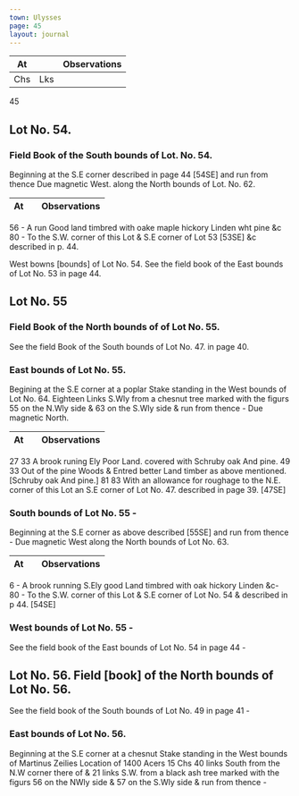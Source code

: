 ```yaml
---
town: Ulysses
page: 45
layout: journal
---
```


| At |    | Observations |
| -- | -- | ------------ |
| Chs | Lks | |

45

## Lot No. 54.

### Field Book of the South bounds of Lot. No. 54.

Beginning at the S.E corner described in page 44 [54SE] and run from thence Due magnetic West. along the North bounds of Lot. No. 62.

| At |    | Observations |
| -- | -- | ------------ |
56  -  A run Good land timbred with oake maple hickory Linden wht pine &c
80  -  To the S.W. corner of this Lot & S.E corner of Lot 53 [53SE] &c described in p. 44.

West bowns [bounds] of Lot No. 54.
See the field book of the East bounds of Lot No. 53 in page 44.

## Lot No. 55

### Field Book of the North bounds of of Lot No. 55.

See the field Book of the South bounds of Lot No. 47. in page 40.

### East bounds of Lot No. 55.

Begining at the S.E corner at a poplar Stake standing in the West bounds of Lot No. 64. Eighteen Links S.Wly from a chesnut tree marked with the figurs 55 on the N.Wly side & 63 on the S.Wly side & run from thence - Due magnetic North.

| At |    | Observations |
| -- | -- | ------------ |
27  33  A brook runing Ely Poor Land. covered with Schruby oak And pine.
49  33  Out of the pine Woods & Entred better Land timber as above mentioned. 
[Schruby oak And pine.]
81  83  With an allowance for roughage to the N.E. corner of this Lot an S.E corner of Lot 
No. 47. described in page 39. [47SE]

### South bounds of Lot No. 55 - 

Beginning at the S.E corner as above described [55SE] and run from thence - Due magnetic West along the North bounds of Lot No. 63.

| At |    | Observations |
| -- | -- | ------------ |
6  -  A brook running S.Ely good Land timbred with oak hickory Linden &c-
80  -  To the S.W. corner of this Lot & S.E corner of Lot No. 54 & described in p 44. 
[54SE]

### West bounds of Lot No. 55 -

See the field book of the East bounds of Lot No. 54 in page 44 -

## Lot No. 56.    Field [book] of the North bounds of Lot No. 56.

See the field book of the South bounds of Lot No. 49 in page 41 -

### East bounds of Lot No. 56.

Beginning at the S.E corner at a chesnut Stake standing in the West bounds of Martinus Zeilies Location of 1400 Acers 15 Chs 40 links South from the N.W corner there of & 21 links S.W. from a black ash tree marked with the figurs 56 on the NWly side & 57 on the S.Wly side & run from thence -